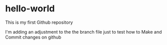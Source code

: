 # hello-world
This is my first Github repository

I'm adding an adjustment to the the branch file just to test how to Make and Commit changes on github
